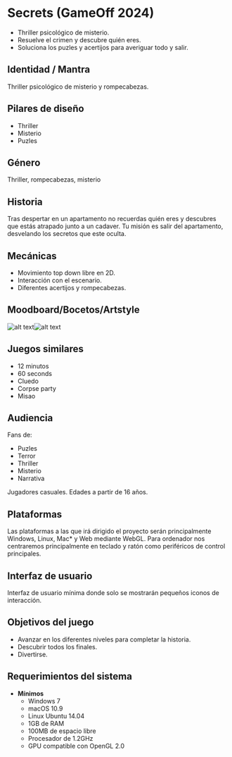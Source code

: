 # Secrets (GameOff 2024)

- Thriller psicológico de misterio.
- Resuelve el crimen y descubre quién eres.
- Soluciona los puzles y acertijos para averiguar todo y salir.

## Identidad / Mantra

Thriller psicológico de misterio y rompecabezas.

## Pilares de diseño

- Thriller
- Misterio
- Puzles

## Género

Thriller, rompecabezas, misterio

## Historia

Tras despertar en un apartamento no recuerdas quién eres y descubres que estás atrapado junto a un cadaver. Tu misión es salir del apartamento, desvelando los secretos que este oculta.

## Mecánicas

- Movimiento top down libre en 2D.
- Interacción con el escenario.
- Diferentes acertijos y rompecabezas.

## Moodboard/Bocetos/Artstyle

![alt text](assets/image.png)![alt text](assets/image-1.png)

## Juegos similares

- 12 minutos
- 60 seconds
- Cluedo
- Corpse party
- Misao

## Audiencia

Fans de:

- Puzles
- Terror
- Thriller
- Misterio
- Narrativa

Jugadores casuales. Edades a partir de 16 años.

## Plataformas

Las plataformas a las que irá dirigido el proyecto serán principalmente Windows, Linux, Mac* y Web mediante WebGL.
Para ordenador nos centraremos principalmente en teclado y ratón como periféricos de control principales.

## Interfaz de usuario

Interfaz de usuario mínima donde solo se mostrarán pequeños iconos de interacción.

## Objetivos del juego

- Avanzar en los diferentes niveles para completar la historia.
- Descubrir todos los finales.
- Divertirse.

## Requerimientos del sistema

- **Mínimos**
  - Windows 7
  - macOS 10.9
  - Linux Ubuntu 14.04
  - 1GB de RAM
  - 100MB de espacio libre
  - Procesador de 1.2GHz
  - GPU compatible con OpenGL 2.0
